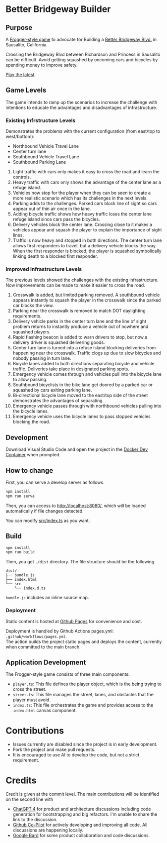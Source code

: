 # Better Bridgeway Builder

## Purpose

A [Frogger-style game](https://froggerclassic.appspot.com/) to advocate for Building a [Better Bridgeway Blvd.](https://www.betterbridgeway.org/) in Sausalito, California. 


Crossing the Bridgeway Blvd between Richardson and Princess in Sausalito can be difficult. Avoid getting squashed by oncoming cars and bicycles by spending money to improve safety. 

[Play the latest](https://aroller.github.io/better-bridgeway-builder/). 

## Game Levels

The game intends to ramp up the scenarios to increase the challenge with 
intentions to educate the advantages and disadvantages of infrastructure. 

### Existing Infrstructure Levels

Demonstrates the problems with the current configuration (from east/top to west/bottom):
* Northbound Vehicle Travel Lane
* Center turn lane 
* Southbound Vehicle Travel Lane
* Southbound Parking Lane

1. Light traffic with cars only makes it easy to cross the road and learn the controls.
2. Heavy traffic with cars only shows the advantage of the center lane as a refuge island.
3. Vehicles now stop for the player when they can be seen to create a more realistic scenario which has its challenges in the next levels.  
4. Parking adds to the challenges. Parked cars block line of sight so cars appear out of thin air once in the lane. 
5. Adding bicycle traffic shows how heavy traffic loses the center lane refuge island since cars pass the bicycles. 
6. Delivery vehicles block the center lane. Crossing close to it makes a vehicles appear and squash the player to explain the importance of sight lines.  
7. Traffic is now heavy and stopped in both directions. The center turn lane allows first responders to travel, but a delivery vehicle blocks the way.  When the first responder is blocked, the player is squashed symbolically linking death to a blocked first responder. 

### Improved Infrastructure Levels

The previous levels showed the challenges with the existing infrastructure.  Now improvements can be made to make it easier to cross the road. 

1. Crosswalk is added, but limited parking removed. A southbound vehicle appears instantly to squash the player in the crosswalk since the parked car blocks the view. 
2. Parking near the crosswalk is removed to match DOT daylighting requirements.
3. Delivery vehicle parks in the center turn lane and the line of sight problem returns to instantly produce a vehicle out of nowhere and squashed players.
4. Rapid flashing beacon is added to warn drivers to stop, but now a delivery driver is squashed delivering goods. 
5. Center turn lane is turned into a refuse island blocking deliveries from happening near the crosswalk.  Traffic clogs up due to slow bicycles and nobody passing in turn lane.
6. Bicycle lanes added to both directions separating bicycle and vehicle traffic.  Deliveries take place in designated parking spots. 
7. Emergency vehicle comes through and vehicles pull into the bicycle lane to allow passing.
8. Southbound bicyclists in the bike lane get doored by a parked car or squashed by cars exiting parking lane.
9.  Bi-directional bicycle lane moved to the east/top side of the street demonstrates the advantages of separating. 
10. Emergency vehicle passes through with northbound vehicles pulling into the bicycle lanes.
11. Emergency vehicle uses the bicycle lanes to pass stopped vehicles blocking the road. 

## Development

Download Visual Studio Code and open the project in the [Docker Dev Container](https://code.visualstudio.com/docs/devcontainers/containers) when prompted. 


## How to change

First, you can serve a develop server as follows.

```bash
npm install
npm run serve
```

Then, you can access to <http://localhost:8080/>, which will be loaded automatically if file changes detected.

You can modify [src/index.ts](src/index.ts) as you want.

## Build

```bash
npm install
npm run build
```

Then, you get `./dist` directory. The file structure should be the following.

```
dist/
├── bundle.js
├── index.html
└── src
    └── index.d.ts
```

`bundle.js` includes an inline source map.

### Deployment

Static content is hosted at [Github Pages](https://aroller.github.io/better-bridgeway-builder/) for convenience and cost. 

Deployment is handled by Github Actions pages.yml: `.github/workflows/pages.yml`.  
The action builds the project static pages and deploys the content, currently when committed to the main branch.


## Application Development 

The Frogger-style game consists of three main components:

- `player.ts`: This file defines the player object, which is the being trying to cross the street.
- `street.ts`: This file manages the street, lanes, and obstacles that the player must avoid.
- `index.ts`: This file orchestrates the game and provides access to the `index.html` canvas component.

# Contributions

* Issues currently are disabled since the project is in early development.
* Fork the project and make pull requests.
* It is encouraged to use AI to develop the code, but not a strict requirement.

# Credits

Credit is given at the commit level. The main contributions will be identified on the second line with 

* [ChatGPT 4](https://chat.openai.com/) for product and architecture discussions including code generation for bootstrapping and big refactors. I'm unable to share the link to the discussion.
* [Github Co-Pilot](https://github.com/features/copilot) for actively developing and improving all code. All discussions are happening locally. 
* [Google Bard](https://g.co/bard/share/625bfc03158c) for some product collaboration and code discussions.




